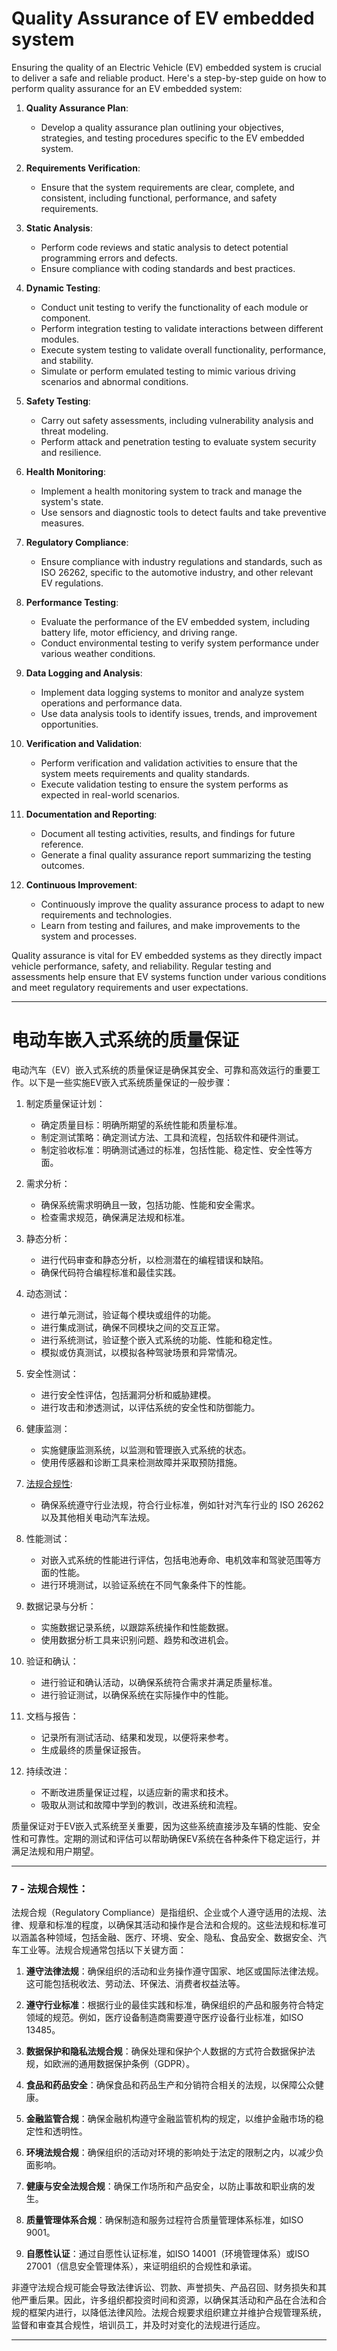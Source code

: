 # Quality Assurance of EV embedded system
Ensuring the quality of an Electric Vehicle (EV) embedded system is crucial to deliver a safe and reliable product. Here's a step-by-step guide on how to perform quality assurance for an EV embedded system:

1. **Quality Assurance Plan**:
   - Develop a quality assurance plan outlining your objectives, strategies, and testing procedures specific to the EV embedded system.

2. **Requirements Verification**:
   - Ensure that the system requirements are clear, complete, and consistent, including functional, performance, and safety requirements.

3. **Static Analysis**:
   - Perform code reviews and static analysis to detect potential programming errors and defects.
   - Ensure compliance with coding standards and best practices.

4. **Dynamic Testing**:
   - Conduct unit testing to verify the functionality of each module or component.
   - Perform integration testing to validate interactions between different modules.
   - Execute system testing to validate overall functionality, performance, and stability.
   - Simulate or perform emulated testing to mimic various driving scenarios and abnormal conditions.

5. **Safety Testing**:
   - Carry out safety assessments, including vulnerability analysis and threat modeling.
   - Perform attack and penetration testing to evaluate system security and resilience.

6. **Health Monitoring**:
   - Implement a health monitoring system to track and manage the system's state.
   - Use sensors and diagnostic tools to detect faults and take preventive measures.

7. **Regulatory Compliance**:
   - Ensure compliance with industry regulations and standards, such as ISO 26262, specific to the automotive industry, and other relevant EV regulations.

8. **Performance Testing**:
   - Evaluate the performance of the EV embedded system, including battery life, motor efficiency, and driving range.
   - Conduct environmental testing to verify system performance under various weather conditions.

9. **Data Logging and Analysis**:
   - Implement data logging systems to monitor and analyze system operations and performance data.
   - Use data analysis tools to identify issues, trends, and improvement opportunities.

10. **Verification and Validation**:
    - Perform verification and validation activities to ensure that the system meets requirements and quality standards.
    - Execute validation testing to ensure the system performs as expected in real-world scenarios.

11. **Documentation and Reporting**:
    - Document all testing activities, results, and findings for future reference.
    - Generate a final quality assurance report summarizing the testing outcomes.

12. **Continuous Improvement**:
    - Continuously improve the quality assurance process to adapt to new requirements and technologies.
    - Learn from testing and failures, and make improvements to the system and processes.

Quality assurance is vital for EV embedded systems as they directly impact vehicle performance, safety, and reliability. Regular testing and assessments help ensure that EV systems function under various conditions and meet regulatory requirements and user expectations.  


---

# 电动车嵌入式系统的质量保证

电动汽车（EV）嵌入式系统的质量保证是确保其安全、可靠和高效运行的重要工作。以下是一些实施EV嵌入式系统质量保证的一般步骤： 


1. 制定质量保证计划：
   - 确定质量目标：明确所期望的系统性能和质量标准。
   - 制定测试策略：确定测试方法、工具和流程，包括软件和硬件测试。
   - 制定验收标准：明确测试通过的标准，包括性能、稳定性、安全性等方面。

2. 需求分析：
   - 确保系统需求明确且一致，包括功能、性能和安全需求。
   - 检查需求规范，确保满足法规和标准。

3. 静态分析：
   - 进行代码审查和静态分析，以检测潜在的编程错误和缺陷。
   - 确保代码符合编程标准和最佳实践。

4. 动态测试：
   - 进行单元测试，验证每个模块或组件的功能。
   - 进行集成测试，确保不同模块之间的交互正常。
   - 进行系统测试，验证整个嵌入式系统的功能、性能和稳定性。
   - 模拟或仿真测试，以模拟各种驾驶场景和异常情况。

5. 安全性测试：
   - 进行安全性评估，包括漏洞分析和威胁建模。
   - 进行攻击和渗透测试，以评估系统的安全性和防御能力。

6. 健康监测：
   - 实施健康监测系统，以监测和管理嵌入式系统的状态。
   - 使用传感器和诊断工具来检测故障并采取预防措施。

7. [法规合规性](#法规合规性):
   - 确保系统遵守行业法规，符合行业标准，例如针对汽车行业的 ISO 26262 以及其他相关电动汽车法规。

8. 性能测试：
   - 对嵌入式系统的性能进行评估，包括电池寿命、电机效率和驾驶范围等方面的性能。
   - 进行环境测试，以验证系统在不同气象条件下的性能。

9. 数据记录与分析：
   - 实施数据记录系统，以跟踪系统操作和性能数据。
   - 使用数据分析工具来识别问题、趋势和改进机会。

10. 验证和确认：
    - 进行验证和确认活动，以确保系统符合需求并满足质量标准。
    - 进行验证测试，以确保系统在实际操作中的性能。

11. 文档与报告：
    - 记录所有测试活动、结果和发现，以便将来参考。
    - 生成最终的质量保证报告。

12. 持续改进：
    - 不断改进质量保证过程，以适应新的需求和技术。
    - 吸取从测试和故障中学到的教训，改进系统和流程。

质量保证对于EV嵌入式系统至关重要，因为这些系统直接涉及车辆的性能、安全性和可靠性。定期的测试和评估可以帮助确保EV系统在各种条件下稳定运行，并满足法规和用户期望。

---

### 7 - <span id="法规合规性">法规合规性：</span>
法规合规（Regulatory Compliance）是指组织、企业或个人遵守适用的法规、法律、规章和标准的程度，以确保其活动和操作是合法和合规的。这些法规和标准可以涵盖各种领域，包括金融、医疗、环境、安全、隐私、食品安全、数据安全、汽车工业等。法规合规通常包括以下关键方面：

1. **遵守法律法规**：确保组织的活动和业务操作遵守国家、地区或国际法律法规。这可能包括税收法、劳动法、环保法、消费者权益法等。

2. **遵守行业标准**：根据行业的最佳实践和标准，确保组织的产品和服务符合特定领域的规范。例如，医疗设备制造商需要遵守医疗设备行业标准，如ISO 13485。

3. **数据保护和隐私法规合规**：确保处理和保护个人数据的方式符合数据保护法规，如欧洲的通用数据保护条例（GDPR）。

4. **食品和药品安全**：确保食品和药品生产和分销符合相关的法规，以保障公众健康。

5. **金融监管合规**：确保金融机构遵守金融监管机构的规定，以维护金融市场的稳定性和透明性。

6. **环境法规合规**：确保组织的活动对环境的影响处于法定的限制之内，以减少负面影响。

7. **健康与安全法规合规**：确保工作场所和产品安全，以防止事故和职业病的发生。

8. **质量管理体系合规**：确保制造和服务过程符合质量管理体系标准，如ISO 9001。

9. **自愿性认证**：通过自愿性认证标准，如ISO 14001（环境管理体系）或ISO 27001（信息安全管理体系），来证明组织的合规性和承诺。

非遵守法规合规可能会导致法律诉讼、罚款、声誉损失、产品召回、财务损失和其他严重后果。因此，许多组织都投资时间和资源，以确保其活动和产品在合法和合规的框架内进行，以降低法律风险。法规合规要求组织建立并维护合规管理系统，监督和审查其合规性，培训员工，并及时对变化的法规进行适应。


---
